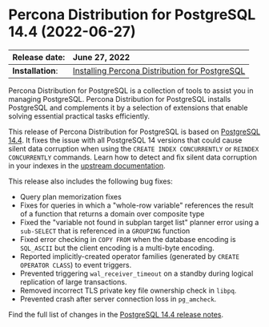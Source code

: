 # Percona Distribution for PostgreSQL 14.4 (2022-06-27)


| Release date:     | June 27, 2022                                                    |
|:--------------|:----------------------------------------------------------------|
| **Installation**: | [Installing Percona Distribution for PostgreSQL](installing.md) |


Percona Distribution for PostgreSQL is a collection of tools to assist you in managing PostgreSQL. Percona Distribution for PostgreSQL
installs PostgreSQL and complements it by a selection of extensions that
enable solving essential practical tasks efficiently.

This release of Percona Distribution for PostgreSQL is based on [PostgreSQL 14.4](https://www.postgresql.org/docs/release/14.4/). It fixes the issue with all PostgreSQL 14 versions that could cause silent data corruption when using the `CREATE INDEX CONCURRENTLY` or `REINDEX CONCURRENTLY` commands. Learn how to detect and fix silent data corruption in your indexes in the [upstream documentation](https://www.postgresql.org/about/news/postgresql-144-released-2470/).

This release also includes the following bug fixes:

* Query plan memorization fixes
* Fixes for queries in which a "whole-row variable" references the result of a function that returns a domain over composite type
* Fixed the "variable not found in subplan target list" planner error using a `sub-SELECT` that is referenced in a `GROUPING` function
* Fixed error checking in `COPY FROM` when the database encoding is `SQL_ASCII` but the client encoding is a multi-byte encoding.
* Reported implicitly-created operator families (generated by `CREATE OPERATOR CLASS`) to event triggers.
* Prevented triggering `wal_receiver_timeout` on a standby during logical replication of large transactions.
* Removed incorrect TLS private key file ownership check in `libpq`.
* Prevented crash after server connection loss in `pg_amcheck`.

Find the full list of changes in the [PostgreSQL 14.4 release notes](https://www.postgresql.org/docs/release/14.4/). 


